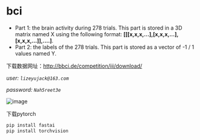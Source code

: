 # bci
- Part 1: the brain activity during 278 trials. This part is stored in a 3D matrix named X using the following format: **[[[x,x,x,...],[x,x,x,...],[x,x,x,...]],....]**.
- Part 2: the labels of the 278 trials. This part is stored as a vector of -1 / 1 values named Y.

下载数据网址：http://bbci.de/competition/iii/download/

*user: ```lizeyujack@163.com```*

*password: ```Nah5reet3e```*

![image](https://user-images.githubusercontent.com/53364734/112943727-6e680500-9164-11eb-8a08-af31dee29326.png)


下载pytorch
```py
pip install fastai
pip install torchvision
```
